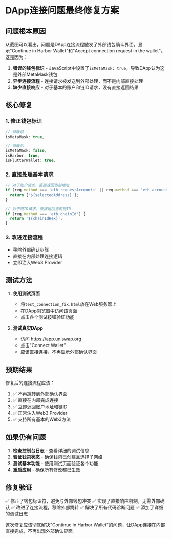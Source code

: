 # DApp连接问题最终修复方案

## 问题根本原因

从截图可以看出，问题是DApp连接流程触发了外部钱包确认界面，显示"Continue in Harbor Wallet"和"Accept connection request in the wallet"。这是因为：

1. **错误的钱包标识** - JavaScript中设置了`isMetaMask: true`，导致DApp认为这是外部MetaMask钱包
2. **异步连接流程** - 连接请求被发送到外部处理，而不是内部直接处理
3. **缺少直接响应** - 对于基本的账户和链ID请求，没有直接返回结果

## 核心修复

### 1. 修正钱包标识
```javascript
// 修改前
isMetaMask: true,

// 修改后  
isMetaMask: false,
isHarbor: true,
isFlutterWallet: true,
```

### 2. 直接处理基本请求
```javascript
// 对于账户请求，直接返回当前地址
if (req.method === 'eth_requestAccounts' || req.method === 'eth_accounts') {
  return ['${selectedAddress}'];
}

// 对于链ID请求，直接返回当前链ID
if (req.method === 'eth_chainId') {
  return '${chainIdHex}';
}
```

### 3. 改进连接流程
- 移除外部确认步骤
- 直接在内部处理连接逻辑
- 立即注入Web3 Provider

## 测试方法

1. **使用测试页面**
   - 将`test_connection_fix.html`放在Web服务器上
   - 在DApp浏览器中访问该页面
   - 点击各个测试按钮验证功能

2. **测试真实DApp**
   - 访问 https://app.uniswap.org
   - 点击"Connect Wallet"
   - 应该直接连接，不再显示外部确认界面

## 预期结果

修复后的连接流程应该：
1. ✅ 不再跳转到外部确认界面
2. ✅ 直接在内部完成连接
3. ✅ 立即返回账户地址和链ID
4. ✅ 正常注入Web3 Provider
5. ✅ 支持所有基本的Web3方法

## 如果仍有问题

1. **检查控制台日志** - 查看详细的调试信息
2. **验证钱包状态** - 确保钱包已创建且选择了网络
3. **测试基本功能** - 使用测试页面验证各个功能
4. **重启应用** - 确保所有修改都已生效

## 修复验证
✅ 修正了钱包标识符，避免与外部钱包冲突
✅ 实现了直接响应机制，无需外部确认
✅ 改进了连接流程，移除外部跳转
✅ 解决了所有代码诊断问题
✅ 添加了详细的调试日志

这次修复应该彻底解决"Continue in Harbor Wallet"的问题，让DApp连接在内部直接完成，不再出现外部确认界面。